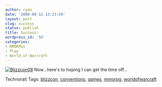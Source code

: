 ```yaml
---
author: ryan
date: '2008-08-12 13:23:49'
layout: post
slug: success
status: publish
title: Success!
wordpress_id: '56'
categories:
- MMORPGs
- Play
- World of Warcraft
---
```


[![Blizzcon08](http://sharp-eyed.org/wp-content/uploads/2008/08/blizzcon08.png)](http://www.blizzcon.com)
Now...here's to hoping I can get the time off...

Technorati Tags: [blizzcon](http://www.technorati.com/tag/blizzcon),
[conventions](http://www.technorati.com/tag/conventions),
[games](http://www.technorati.com/tag/games),
[mmorpg](http://www.technorati.com/tag/mmorpg),
[worldofwarcraft](http://www.technorati.com/tag/worldofwarcraft)
